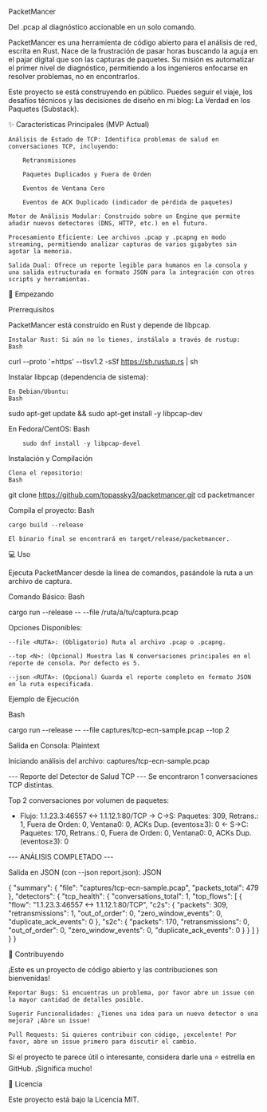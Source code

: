 PacketMancer

Del .pcap al diagnóstico accionable en un solo comando.

PacketMancer es una herramienta de código abierto para el análisis de red, escrita en Rust. Nace de la frustración de pasar horas buscando la aguja en el pajar digital que son las capturas de paquetes. Su misión es automatizar el primer nivel de diagnóstico, permitiendo a los ingenieros enfocarse en resolver problemas, no en encontrarlos.

Este proyecto se está construyendo en público. Puedes seguir el viaje, los desafíos técnicos y las decisiones de diseño en mi blog: La Verdad en los Paquetes (Substack).

✨ Características Principales (MVP Actual)

    Análisis de Estado de TCP: Identifica problemas de salud en conversaciones TCP, incluyendo:

        Retransmisiones

        Paquetes Duplicados y Fuera de Orden

        Eventos de Ventana Cero

        Eventos de ACK Duplicado (indicador de pérdida de paquetes)

    Motor de Análisis Modular: Construido sobre un Engine que permite añadir nuevos detectores (DNS, HTTP, etc.) en el futuro.

    Procesamiento Eficiente: Lee archivos .pcap y .pcapng en modo streaming, permitiendo analizar capturas de varios gigabytes sin agotar la memoria.

    Salida Dual: Ofrece un reporte legible para humanos en la consola y una salida estructurada en formato JSON para la integración con otros scripts y herramientas.

🚀 Empezando

Prerrequisitos

PacketMancer está construido en Rust y depende de libpcap.

    Instalar Rust: Si aún no lo tienes, instálalo a través de rustup:
    Bash

curl --proto '=https' --tlsv1.2 -sSf https://sh.rustup.rs | sh

Instalar libpcap (dependencia de sistema):

    En Debian/Ubuntu:
    Bash

sudo apt-get update && sudo apt-get install -y libpcap-dev

En Fedora/CentOS:
Bash

        sudo dnf install -y libpcap-devel

Instalación y Compilación

    Clona el repositorio:
    Bash

git clone https://github.com/topassky3/packetmancer.git
cd packetmancer

Compila el proyecto:
Bash

    cargo build --release

    El binario final se encontrará en target/release/packetmancer.

💻 Uso

Ejecuta PacketMancer desde la línea de comandos, pasándole la ruta a un archivo de captura.

Comando Básico:
Bash

cargo run --release -- --file /ruta/a/tu/captura.pcap

Opciones Disponibles:

    --file <RUTA>: (Obligatorio) Ruta al archivo .pcap o .pcapng.

    --top <N>: (Opcional) Muestra las N conversaciones principales en el reporte de consola. Por defecto es 5.

    --json <RUTA>: (Opcional) Guarda el reporte completo en formato JSON en la ruta especificada.

Ejemplo de Ejecución

Bash

cargo run --release -- --file captures/tcp-ecn-sample.pcap --top 2

Salida en Consola:
Plaintext

Iniciando análisis del archivo: captures/tcp-ecn-sample.pcap

--- Reporte del Detector de Salud TCP ---
Se encontraron 1 conversaciones TCP distintas.

Top 2 conversaciones por volumen de paquetes:
  - Flujo: 1.1.23.3:46557 <-> 1.1.12.1:80/TCP
    -> C->S: Paquetes: 309, Retrans.: 1, Fuera de Orden: 0, Ventana0: 0, ACKs Dup. (eventos≥3): 0
    <- S->C: Paquetes: 170, Retrans.: 0, Fuera de Orden: 0, Ventana0: 0, ACKs Dup. (eventos≥3): 0

--- ANÁLISIS COMPLETADO ---

Salida en JSON (con --json report.json):
JSON

{
  "summary": {
    "file": "captures/tcp-ecn-sample.pcap",
    "packets_total": 479
  },
  "detectors": {
    "tcp_health": {
      "conversations_total": 1,
      "top_flows": [
        {
          "flow": "1.1.23.3:46557 <-> 1.1.12.1:80/TCP",
          "c2s": {
            "packets": 309,
            "retransmissions": 1,
            "out_of_order": 0,
            "zero_window_events": 0,
            "duplicate_ack_events": 0
          },
          "s2c": {
            "packets": 170,
            "retransmissions": 0,
            "out_of_order": 0,
            "zero_window_events": 0,
            "duplicate_ack_events": 0
          }
        }
      ]
    }
  }
}

🤝 Contribuyendo

¡Este es un proyecto de código abierto y las contribuciones son bienvenidas!

    Reportar Bugs: Si encuentras un problema, por favor abre un issue con la mayor cantidad de detalles posible.

    Sugerir Funcionalidades: ¿Tienes una idea para un nuevo detector o una mejora? ¡Abre un issue!

    Pull Requests: Si quieres contribuir con código, ¡excelente! Por favor, abre un issue primero para discutir el cambio.

Si el proyecto te parece útil o interesante, considera darle una ⭐️ estrella en GitHub. ¡Significa mucho!

📜 Licencia

Este proyecto está bajo la Licencia MIT.